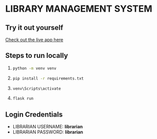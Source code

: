 # LIBRARY MANAGEMENT SYSTEM

## Try it out yourself
[Check out the live app here](https://flask-library-management-system.onrender.com)

## Steps to run locally
1. ```bash
   python -m venv venv
   ```
2. ```bash
   pip install -r requirements.txt
   ```
3. ```bash
   venv\Scripts\activate
   ``` 
4. ```bash
   flask run
   ```

## Login Credentials
- LIBRARIAN USERNAME: **librarian**
- LIBRARIAN PASSWORD: **librarian**
